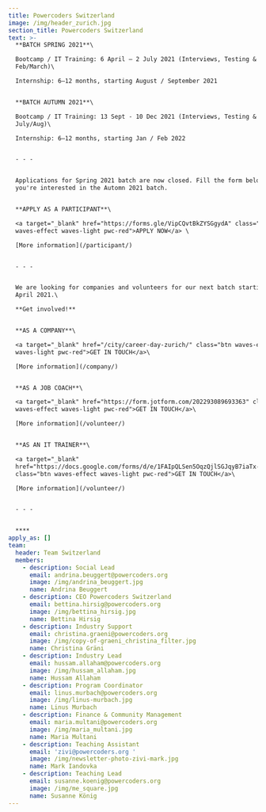 ```yaml
---
title: Powercoders Switzerland
image: /img/header_zurich.jpg
section_title: Powercoders Switzerland
text: >-
  **BATCH SPRING 2021**\

  Bootcamp / IT Training: 6 April – 2 July 2021 (Interviews, Testing & Prep in
  Feb/March)\

  Internship: 6–12 months, starting August / September 2021 


  **BATCH AUTUMN 2021**\

  Bootcamp / IT Training: 13 Sept - 10 Dec 2021 (Interviews, Testing & Prep in
  July/Aug)\

  Internship: 6–12 months, starting Jan / Feb 2022


  - - -


  Applications for Spring 2021 batch are now closed. Fill the form below if
  you're interested in the Automn 2021 batch. 


  **APPLY AS A PARTICIPANT**\

  <a target="_blank" href="https://forms.gle/VipCQvtBkZYSGgydA" class="btn
  waves-effect waves-light pwc-red">APPLY NOW</a> \

  [More information](/participant/)


  - - -


  We are looking for companies and volunteers for our next batch starting in
  April 2021.\

  **Get involved!**


  **AS A COMPANY**\

  <a target="_blank" href="/city/career-day-zurich/" class="btn waves-effect
  waves-light pwc-red">GET IN TOUCH</a>\

  [More information](/company/)


  **AS A JOB COACH**\

  <a target="_blank" href="https://form.jotform.com/202293089693363" class="btn
  waves-effect waves-light pwc-red">GET IN TOUCH</a>\

  [More information](/volunteer/)


  **AS AN IT TRAINER**\

  <a target="_blank"
  href="https://docs.google.com/forms/d/e/1FAIpQLSen5OqzQjlSGJqyB7iaTx-r1Lxj9Liznp8ELrB0bwgS-WGavQ/viewform"
  class="btn waves-effect waves-light pwc-red">GET IN TOUCH</a>\

  [More information](/volunteer/)


  - - -


  ****
apply_as: []
team:
  header: Team Switzerland
  members:
    - description: Social Lead
      email: andrina.beuggert@powercoders.org
      image: /img/andrina_beuggert.jpg
      name: Andrina Beuggert
    - description: CEO Powercoders Switzerland
      email: bettina.hirsig@powercoders.org
      image: /img/bettina_hirsig.jpg
      name: Bettina Hirsig
    - description: Industry Support
      email: christina.graeni@powercoders.org
      image: /img/copy-of-graeni_christina_filter.jpg
      name: Christina Gräni
    - description: Industry Lead
      email: hussam.allaham@powercoders.org
      image: /img/hussam_allaham.jpg
      name: Hussam Allaham
    - description: Program Coordinator
      email: linus.murbach@powercoders.org
      image: /img/linus-murbach.jpg
      name: Linus Murbach
    - description: Finance & Community Management
      email: maria.multani@powercoders.org
      image: /img/maria_multani.jpg
      name: Maria Multani
    - description: Teaching Assistant
      email: 'zivi@powercoders.org '
      image: /img/newsletter-photo-zivi-mark.jpg
      name: Mark Iandovka
    - description: Teaching Lead
      email: susanne.koenig@powercoders.org
      image: /img/me_square.jpg
      name: Susanne König
---
```


